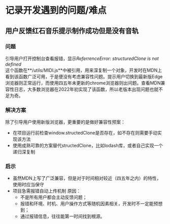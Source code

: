 # 记录开发遇到的问题/难点

## 用户反馈红石音乐提示制作成功但是没有音轨
### 问题
引导用户打开控制台查看报错，显示*ReferrenceError: structuredClone is not defined*  
这个函数在**/utils/MIDI.js**中被引用，用来深复制一个对象，开发时在MDN上看到该函数广泛可用，于是便没有考虑兼容性问题。提示用户切换到最新版Edge浏览器则正常运行，而使用四五年未更新的chrome浏览器则出问题。查看MDN兼容性日志，大多数浏览器在2022年初实现了该函数，所以老版本出现问题也就不足为奇。
### 解决方案
除了引导用户使用新版浏览器，更重要的是做好兼容性预案：  
* 在项目运行前检查window.structedClone是否存在，如不存在则需要手动实现该方法
* 使用成熟可靠的方案替代structedClone，比如lodash库，或者自己实现一个递归深复制

### 启示
* 虽然MDN上写了广泛兼容，但是对于时间相对较近（四五年之内）的特性，使用时应当保守
* 项目急需报错自动上传机制
	原因：
	- 不是所有用户都会主动反馈问题；
	- 报错和环境、时机、用户操作方式等随机因素相关，开发时不一定能预想到；
	- 通过报错信息，往往能第一时间找到根源。